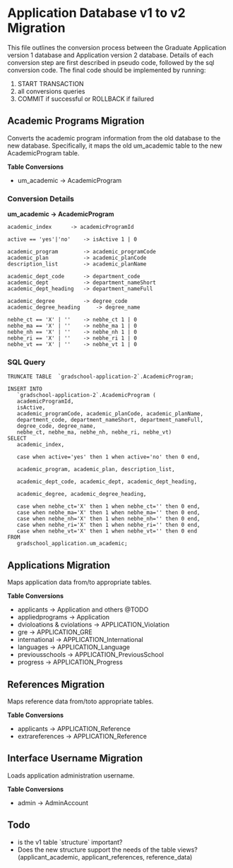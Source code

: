 Application Database v1 to v2 Migration
=======================================

This file outlines the conversion process between the Graduate Application version 1 database and Application version 2 database. Details of each conversion step are first described in pseudo code, followed by the sql conversion code. The final code should be implemented by running:

1. START TRANSACTION
1. all conversions queries
1. COMMIT if successful or ROLLBACK if failured


Academic Programs Migration
---------------------------

Converts the academic program information from the old database to the new database. Specifically, it maps the old um_academic table to the new AcademicProgram table.

**Table Conversions**

- um_academic -> AcademicProgram


### Conversion Details ###

**um_academic -> AcademicProgram**

	academic_index 		-> academicProgramId

	active == 'yes'|'no' 	-> isActive 1 | 0

	academic_program 		-> academic_programCode
	academic_plan 			-> academic_planCode
	description_list 		-> academic_planName

	academic_dept_code 		-> department_code
	academic_dept 			-> department_nameShort
	academic_dept_heading 	-> department_nameFull

	academic_degree 		-> degree_code
	academic_degree_heading 	-> degree_name

	nebhe_ct == 'X' | '' 	-> nebhe_ct 1 | 0
	nebhe_ma == 'X' | '' 	-> nebhe_ma 1 | 0
	nebhe_nh == 'X' | '' 	-> nebhe_nh 1 | 0
	nebhe_ri == 'X' | '' 	-> nebhe_ri 1 | 0
	nebhe_vt == 'X' | '' 	-> nebhe_vt 1 | 0


### SQL Query ###

	TRUNCATE TABLE  `gradschool-application-2`.AcademicProgram;
	
	INSERT INTO
	   `gradschool-application-2`.AcademicProgram (
	   academicProgramId,
	   isActive,
	   academic_programCode, academic_planCode, academic_planName, 
	   department_code, department_nameShort, department_nameFull, 
	   degree_code, degree_name, 
	   nebhe_ct, nebhe_ma, nebhe_nh, nebhe_ri, nebhe_vt)
	SELECT
	   academic_index, 
	
	   case when active='yes' then 1 when active='no' then 0 end, 
	
	   academic_program, academic_plan, description_list, 
	
	   academic_dept_code, academic_dept, academic_dept_heading, 
	
	   academic_degree, academic_degree_heading,
	
	   case when nebhe_ct='X' then 1 when nebhe_ct='' then 0 end,   
	   case when nebhe_ma='X' then 1 when nebhe_ma='' then 0 end,   
	   case when nebhe_nh='X' then 1 when nebhe_nh='' then 0 end,   
	   case when nebhe_ri='X' then 1 when nebhe_ri='' then 0 end,
	   case when nebhe_vt='X' then 1 when nebhe_vt='' then 0 end
	FROM
	   gradschool_application.um_academic;


Applications Migration
----------------------

Maps application data from/to appropriate tables.

**Table Conversions**

- applicants 		-> Application and others @TODO
- appliedprograms 	-> Application
- dvioloations & cviolations 	-> APPLICATION_Violation
- gre 			-> APPLICATION_GRE
- international  	-> APPLICATION_International
- languages		-> APPLICATION_Language
- previousschools	-> APPLICATION_PreviousSchool
- progress		-> APPLICATION_Progress


References Migration
--------------------

Maps reference data from/toto appropriate tables.

**Table Conversions**

- applicants 		-> APPLICATION_Reference
- extrareferences 	-> APPLICATION_Reference


Interface Username Migration
----------------------------

Loads application administration username.

**Table Conversions**

- admin -> AdminAccount


Todo
----

- is the v1 table \`structure\` important?
- Does the new structure support the needs of the table views? (applicant\_academic, applicant\_references, reference\_data)



